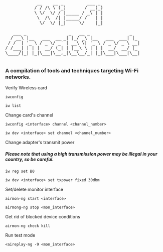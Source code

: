 <pre>
            __    __ _         ___ _               
           / / /\ \ (_)       / __(_)              
           \ \/  \/ / |_____ / _\ | |              
            \  /\  /| |_____/ /   | |              
             \/  \/ |_|     \/    |_|              
                                                   
   ___ _                _   __ _               _   
  / __\ |__   ___  __ _| |_/ _\ |__   ___  ___| |_ 
 / /  | '_ \ / _ \/ _` | __\ \| '_ \ / _ \/ _ \ __|
/ /___| | | |  __/ (_| | |__\ \ | | |  __/  __/ |_ 
\____/|_| |_|\___|\__,_|\__\__/_| |_|\___|\___|\__|
                                                   
</pre>

### A compilation of tools and techniques targeting Wi-Fi networks.


Verify Wireless card

`iwconfig`

`iw list`

Change card's channel

`iwconfig <interface> channel <channel_number>`

`iw dev <interface> set channel <channel_number>`

Change adapter's transmit power
##### Please note that using a high transmission power may be illegal in your country, so be careful.

`iw reg set B0`

`iw dev <interface> set txpower fixed 30dbm`

Set/delete monitor interface

`airmon-ng start <interface>`

`airmong-ng stop <mon_interface>`

Get rid of blocked device conditions

`airmon-ng check kill`

Run test mode

`<aireplay-ng -9 <mon_interface>`

